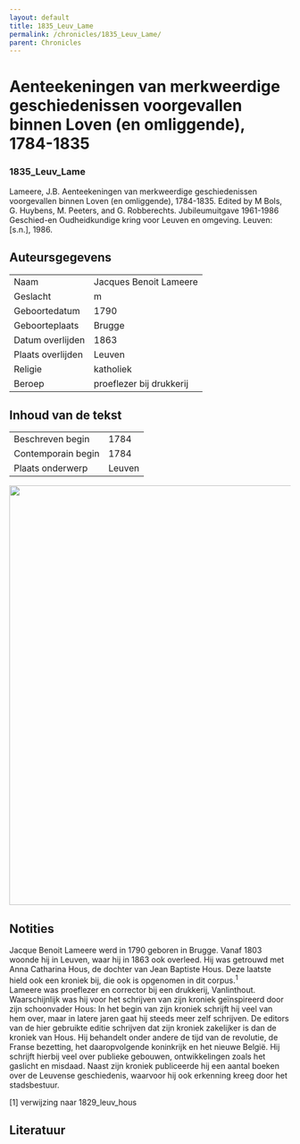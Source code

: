 ```yaml
---
layout: default
title: 1835_Leuv_Lame
permalink: /chronicles/1835_Leuv_Lame/
parent: Chronicles
--- 
```



# Aenteekeningen van merkweerdige geschiedenissen voorgevallen binnen Loven (en omliggende), 1784-1835 

### 1835_Leuv_Lame 

Lameere, J.B. Aenteekeningen van merkweerdige geschiedenissen voorgevallen binnen Loven (en omliggende), 1784-1835. Edited by M Bols, G. Huybens, M. Peeters, and G. Robberechts. Jubileumuitgave 1961-1986 Geschied-en Oudheidkundige kring voor Leuven en omgeving. Leuven: [s.n.], 1986. 

## Auteursgegevens 

| | | 
| --------------- | --------------- | 
| Naam | Jacques Benoit Lameere | 
| Geslacht | m | 
| Geboortedatum | 1790 | 
| Geboorteplaats | Brugge | 
| Datum overlijden | 1863 | 
| Plaats overlijden | Leuven | 
| Religie | katholiek | 
| Beroep | proeflezer bij drukkerij | 

## Inhoud van de tekst 

| | | 
| --------------- | --------------- | 
| Beschreven begin | 1784 | 
| Contemporain begin | 1784 | 
| Plaats onderwerp | Leuven | 

[<img src="..\..\barplots_chronicles\1835_Leuv_Lame.jpg" width="750"/>](..\..\barplots_chronicles\1835_Leuv_Lame.jpg) 

## Notities 

Jacque Benoit Lameere werd in 1790 geboren in Brugge. Vanaf 1803 woonde hij in
Leuven, waar hij in 1863 ook overleed. Hij was getrouwd met Anna Catharina
Hous, de dochter van Jean Baptiste Hous. Deze laatste hield ook een kroniek
bij, die ook is opgenomen in dit corpus.<sup>1</sup>  
Lameere was proeflezer en corrector bij een drukkerij, Vanlinthout.
Waarschijnlijk was hij voor het schrijven van zijn kroniek geïnspireerd door
zijn schoonvader Hous: In het begin van zijn kroniek schrijft hij veel van hem
over, maar in latere jaren gaat hij steeds meer zelf schrijven. De editors van
de hier gebruikte editie schrijven dat zijn kroniek zakelijker is dan de
kroniek van Hous. Hij behandelt onder andere de tijd van de revolutie, de
Franse bezetting, het daaropvolgende koninkrijk en het nieuwe België. Hij
schrijft hierbij veel over publieke gebouwen, ontwikkelingen zoals het
gaslicht en misdaad. Naast zijn kroniek publiceerde hij een aantal boeken over
de Leuvense geschiedenis, waarvoor hij ook erkenning kreeg door het
stadsbestuur.

[1] verwijzing naar 1829_leuv_hous



## Literatuur 

